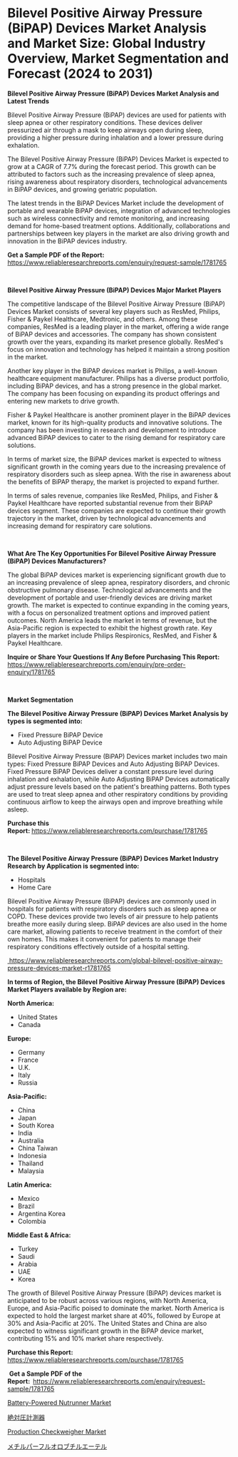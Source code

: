 <p><h1>Bilevel Positive Airway Pressure (BiPAP) Devices Market Analysis and Market Size: Global Industry Overview, Market Segmentation and Forecast (2024 to 2031)</h1></p><p><strong>Bilevel Positive Airway Pressure (BiPAP) Devices Market Analysis and Latest Trends</strong></p>
<p><p>Bilevel Positive Airway Pressure (BiPAP) devices are used for patients with sleep apnea or other respiratory conditions. These devices deliver pressurized air through a mask to keep airways open during sleep, providing a higher pressure during inhalation and a lower pressure during exhalation.</p><p>The Bilevel Positive Airway Pressure (BiPAP) Devices Market is expected to grow at a CAGR of 7.7% during the forecast period. This growth can be attributed to factors such as the increasing prevalence of sleep apnea, rising awareness about respiratory disorders, technological advancements in BiPAP devices, and growing geriatric population.</p><p>The latest trends in the BiPAP Devices Market include the development of portable and wearable BiPAP devices, integration of advanced technologies such as wireless connectivity and remote monitoring, and increasing demand for home-based treatment options. Additionally, collaborations and partnerships between key players in the market are also driving growth and innovation in the BiPAP devices industry.</p></p>
<p><strong>Get a Sample PDF of the Report:&nbsp;</strong> <a href="https://www.reliableresearchreports.com/enquiry/request-sample/1781765">https://www.reliableresearchreports.com/enquiry/request-sample/1781765</a></p>
<p>&nbsp;</p>
<p><strong>Bilevel Positive Airway Pressure (BiPAP) Devices Major Market Players</strong></p>
<p><p>The competitive landscape of the Bilevel Positive Airway Pressure (BiPAP) Devices Market consists of several key players such as ResMed, Philips, Fisher & Paykel Healthcare, Medtronic, and others. Among these companies, ResMed is a leading player in the market, offering a wide range of BiPAP devices and accessories. The company has shown consistent growth over the years, expanding its market presence globally. ResMed's focus on innovation and technology has helped it maintain a strong position in the market.</p><p>Another key player in the BiPAP devices market is Philips, a well-known healthcare equipment manufacturer. Philips has a diverse product portfolio, including BiPAP devices, and has a strong presence in the global market. The company has been focusing on expanding its product offerings and entering new markets to drive growth.</p><p>Fisher & Paykel Healthcare is another prominent player in the BiPAP devices market, known for its high-quality products and innovative solutions. The company has been investing in research and development to introduce advanced BiPAP devices to cater to the rising demand for respiratory care solutions.</p><p>In terms of market size, the BiPAP devices market is expected to witness significant growth in the coming years due to the increasing prevalence of respiratory disorders such as sleep apnea. With the rise in awareness about the benefits of BiPAP therapy, the market is projected to expand further.</p><p>In terms of sales revenue, companies like ResMed, Philips, and Fisher & Paykel Healthcare have reported substantial revenue from their BiPAP devices segment. These companies are expected to continue their growth trajectory in the market, driven by technological advancements and increasing demand for respiratory care solutions.</p></p>
<p>&nbsp;</p>
<p><strong>What Are The Key Opportunities For Bilevel Positive Airway Pressure (BiPAP) Devices Manufacturers?</strong></p>
<p><p>The global BiPAP devices market is experiencing significant growth due to an increasing prevalence of sleep apnea, respiratory disorders, and chronic obstructive pulmonary disease. Technological advancements and the development of portable and user-friendly devices are driving market growth. The market is expected to continue expanding in the coming years, with a focus on personalized treatment options and improved patient outcomes. North America leads the market in terms of revenue, but the Asia-Pacific region is expected to exhibit the highest growth rate. Key players in the market include Philips Respironics, ResMed, and Fisher & Paykel Healthcare.</p></p>
<p><strong>Inquire or Share Your Questions If Any Before Purchasing This Report:</strong> <a href="https://www.reliableresearchreports.com/enquiry/pre-order-enquiry/1781765">https://www.reliableresearchreports.com/enquiry/pre-order-enquiry/1781765</a></p>
<p>&nbsp;</p>
<p><strong>Market Segmentation</strong></p>
<p><strong>The Bilevel Positive Airway Pressure (BiPAP) Devices Market Analysis by types is segmented into:</strong></p>
<p><ul><li>Fixed Pressure BiPAP Device</li><li>Auto Adjusting BiPAP Device</li></ul></p>
<p><p>Bilevel Positive Airway Pressure (BiPAP) Devices market includes two main types: Fixed Pressure BiPAP Devices and Auto Adjusting BiPAP Devices. Fixed Pressure BiPAP Devices deliver a constant pressure level during inhalation and exhalation, while Auto Adjusting BiPAP Devices automatically adjust pressure levels based on the patient's breathing patterns. Both types are used to treat sleep apnea and other respiratory conditions by providing continuous airflow to keep the airways open and improve breathing while asleep.</p></p>
<p><strong>Purchase this Report:&nbsp;</strong><a href="https://www.reliableresearchreports.com/purchase/1781765">https://www.reliableresearchreports.com/purchase/1781765</a></p>
<p>&nbsp;</p>
<p><strong>The Bilevel Positive Airway Pressure (BiPAP) Devices Market Industry Research by Application is segmented into:</strong></p>
<p><ul><li>Hospitals</li><li>Home Care</li></ul></p>
<p><p>Bilevel Positive Airway Pressure (BiPAP) devices are commonly used in hospitals for patients with respiratory disorders such as sleep apnea or COPD. These devices provide two levels of air pressure to help patients breathe more easily during sleep. BiPAP devices are also used in the home care market, allowing patients to receive treatment in the comfort of their own homes. This makes it convenient for patients to manage their respiratory conditions effectively outside of a hospital setting.</p></p>
<p><a href="https://www.reliableresearchreports.com/global-bilevel-positive-airway-pressure-devices-market-r1781765">&nbsp;https://www.reliableresearchreports.com/global-bilevel-positive-airway-pressure-devices-market-r1781765</a></p>
<p><strong>In terms of Region, the Bilevel Positive Airway Pressure (BiPAP) Devices Market Players available by Region are:</strong></p>
<p>
    <p> <strong> North America: </strong>
        <ul>
            <li>United States</li>
            <li>Canada</li>
        </ul>
        </p> 
    <p> <strong> Europe: </strong>
        <ul>
            <li>Germany</li>
            <li>France</li>
            <li>U.K.</li>
            <li>Italy</li>
            <li>Russia</li>
        </ul>
        </p> 
    <p> <strong> Asia-Pacific: </strong>
        <ul>
            <li>China</li>
            <li>Japan</li>
            <li>South Korea</li>
            <li>India</li>
            <li>Australia</li>
            <li>China Taiwan</li>
            <li>Indonesia</li>
            <li>Thailand</li>
            <li>Malaysia</li>
        </ul>
        </p> 
    <p> <strong> Latin America: </strong>
        <ul>
            <li>Mexico</li>
            <li>Brazil</li>
            <li>Argentina Korea</li>
            <li>Colombia</li>
        </ul>
        </p> 
    <p> <strong> Middle East & Africa: </strong>
        <ul>
            <li>Turkey</li>
            <li>Saudi</li>
            <li>Arabia</li>
            <li>UAE</li>
            <li>Korea</li>
        </ul>
    </p>
    </p>
<p><p>The growth of Bilevel Positive Airway Pressure (BiPAP) devices market is anticipated to be robust across various regions, with North America, Europe, and Asia-Pacific poised to dominate the market. North America is expected to hold the largest market share at 40%, followed by Europe at 30% and Asia-Pacific at 20%. The United States and China are also expected to witness significant growth in the BiPAP device market, contributing 15% and 10% market share respectively.</p></p>
<p><strong>Purchase this Report: </strong><a href="https://www.reliableresearchreports.com/purchase/1781765">https://www.reliableresearchreports.com/purchase/1781765</a></p>
<p>&nbsp;<strong>Get a Sample PDF of the Report:&nbsp;&nbsp;</strong><a href="https://www.reliableresearchreports.com/enquiry/request-sample/1781765">https://www.reliableresearchreports.com/enquiry/request-sample/1781765</a></p>
<p><strong></strong></p>
<p><p><a href="https://github.com/nusratjahan12006/Market-Research-Report-List-1/blob/main/battery-powered-nutrunner-market.md">Battery-Powered Nutrunner Market</a></p><p><a href="https://github.com/mm14022023/Market-Research-Report-List-2/blob/main/3985476169413.md">絶対圧計測器</a></p><p><a href="https://github.com/mdhefjumiah/Market-Research-Report-List-1/blob/main/production-checkweigher-market.md">Production Checkweigher Market</a></p><p><a href="https://github.com/NikitaBruen/Market-Research-Report-List-1/blob/main/9238057169414.md">メチルパーフルオロブチルエーテル</a></p></p>